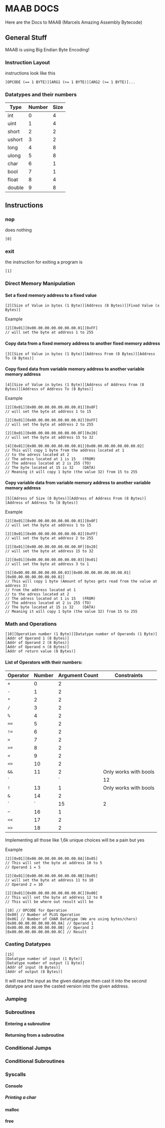 # MAAB DOCS
Here are the Docs to MAAB (Marcels Amazing Assembly Bytecode)

## General Stuff

MAAB is using Big Endian Byte Encoding!

### Instruction Layout
instructions look like this
```
[OPCODE (== 1 BYTE)][ARG1 (>= 1 BYTE)][ARG2 (>= 1 BYTE)]...
```

### Datatypes and their numbers
| Type     | Number | Size |
|----------|--------|------|
|int       |       0|     4|
|uint      |       1|     4|
|short     |       2|     2|
|ushort    |       3|     2|
|long      |       4|     8|
|ulong     |       5|     8|
|char      |       6|     1|
|bool      |       7|     1|
|float     |       8|     4|
|double    |       9|     8|



## Instructions

### nop
does nothing
```
[0]
```

### exit
the instruction for exiting a program is
```
[1]
```

### Direct Memory Manipulation

#### Set a fixed memory address to a fixed value
```
[2][Size of Value in bytes (1 Byte)][Address (8 Bytes)][Fixed Value (x Bytes)]
```
Example
```
[2][0x01][0x00.00.00.00.00.00.00.01][0xFF]
// will set the byte at address 1 to 255
```


#### Copy data from a fixed memory address to another fixed memory address
```
[3][Size of Value in bytes (1 Byte)][Address From (8 Bytes)][Address To (8 Bytes)]
```

#### Copy fixed data from variable memory address to another variable memory address
```
[4][Size of Value in bytes (1 Byte)][Address of Address From (8 Bytes)][Address of Address To (8 Bytes)]
```
Example
```
[2][0x01][0x00.00.00.00.00.00.00.01][0x0F]
// will set the byte at address 1 to 15

[2][0x01][0x00.00.00.00.00.00.00.02][0xFF]
// will set the byte at address 2 to 255

[2][0x01][0x00.00.00.00.00.00.00.0F][0x20]
// will set the byte at address 15 to 32

[4][0x01][0x00.00.00.00.00.00.00.01][0x00.00.00.00.00.00.00.02]
// This will copy 1 byte from the address located at 1 
// to the adress located at 2
// The adress located at 1 is 15   (FROM)
// The address located at 2 is 255 (TO)
// The byte located at 15 is 32    (DATA)
// Meaning it will copy 1 byte (the value 32) from 15 to 255
```


#### Copy variable data from variable memory address to another variable memory address
```
[5][Adress of Size (8 Bytes)][Address of Address From (8 Bytes)][Address of Address To (8 Bytes)]
```
Example
```
[2][0x01][0x00.00.00.00.00.00.00.01][0x0F]
// will set the byte at address 1 to 15

[2][0x01][0x00.00.00.00.00.00.00.02][0xFF]
// will set the byte at address 2 to 255

[2][0x01][0x00.00.00.00.00.00.00.0F][0x20]
// will set the byte at address 15 to 32

[2][0x01][0x00.00.00.00.00.00.00.03][0x01]
// will set the byte at address 3 to 1

[5][0x00.00.00.00.00.00.00.03][0x00.00.00.00.00.00.00.01][0x00.00.00.00.00.00.00.02]
// This will copy 1 byte (Amount of bytes gets read from the value at address 3)
// from the address located at 1 
// to the adress located at 2
// The adress located at 1 is 15   (FROM)
// The address located at 2 is 255 (TO)
// The byte located at 15 is 32    (DATA)
// Meaning it will copy 1 byte (the value 32) from 15 to 255
```


### Math and Operations

```
[10][Operation number (1 Byte)][Datatype number of Operands (1 Byte)]
[Addr of Operand 1 (8 Bytes)]
[Addr of Operand 2 (8 Bytes)]
[Addr of Operand n (8 Bytes)]
[Addr of return value (8 Bytes)]
```

#### List of Operators with their numbers:
| Operator | Number | Argument Count | Constraints |
|----------|--------|----------------|-------------|
|`+`      |       0|               2|             |
|`-`      |       1|               2|             |
|`*`      |       2|               2|             |
|`/`      |       3|               2|             |
|`%`      |       4|               2|             |
|`==`     |       5|               2|             |
|`!=`     |       6|               2|             |
|`>`      |       7|               2|             |
|`>=`     |       8|               2|             |
|`<`      |       9|               2|             |
|`<=`     |      10|               2|             |
|`&&`     |      11|               2|Only works with bools|
|`||`     |      12|               2|Only works with bools|
|`!`      |      13|               1|Only works with bools|
|`&`      |      14|               2|             |
|`|`      |      15|               2|             |
|`~`      |      16|               1|             |
|`<<`     |      17|               2|             |
|`>>`     |      18|               2|             |


Implementing all those like 1,6k unique choices will be a pain but yes

Example
```
[2][0x01][0x00.00.00.00.00.00.00.0A][0x05]
// This will set the byte at address 10 to 5
// Operand 1 = 5

[2][0x01][0x00.00.00.00.00.00.00.0B][0x05]
// will set the byte at address 11 to 10
// Operand 2 = 10

[2][0x01][0x00.00.00.00.00.00.00.0C][0x00]
// This will set the byte at address 12 to 0 
// This will be where out result will be

[10] // OPCODE for Operation
[0x00] // Number of PLUS Operation
[0x06] // Number of CHAR Datatype (We are using bytes/chars)
[0x00.00.00.00.00.00.00.0A] // Operand 1
[0x00.00.00.00.00.00.00.0B] // Operand 2
[0x00.00.00.00.00.00.00.0C] // Result

```



### Casting Datatypes
```
[15]
[Datatype number of input (1 Byte)]
[Datatype number of output (1 Byte)]
[Addr of input (8 Bytes)]
[Addr of output (8 Bytes)]
```
It will read the input as the given datatype 
then cast it into the second datatype and 
save the casted version into the given address.




### Jumping


### Subroutines

#### Entering a subroutine



#### Returning from a subroutine



### Conditional Jumps


### Conditional Subroutines


### Syscalls


#### Console


##### Printing a char




#### malloc


#### free
















